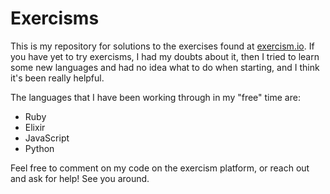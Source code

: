 # Exercisms
This is my repository for solutions to the exercises found at [exercism.io](http://exercism.io). If you have yet to try exercisms, I had my doubts about it, then I tried to learn some new languages and had no idea what to do when starting, and I think it's been really helpful.

The languages that I have been working through in my "free" time are:
* Ruby
* Elixir
* JavaScript
* Python

Feel free to comment on my code on the exercism platform, or reach out and ask for help! See you around.
